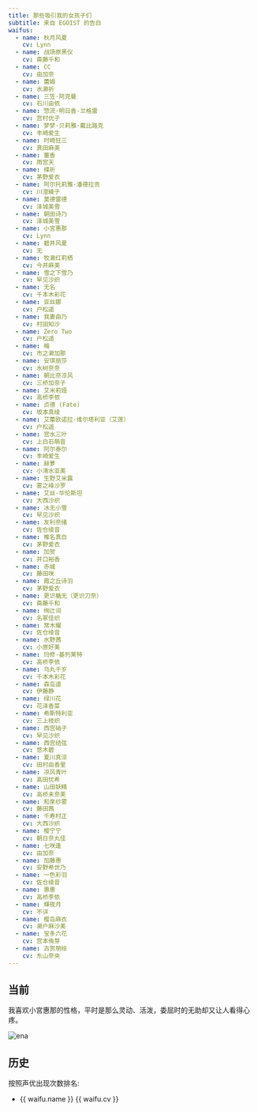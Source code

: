 ```yaml
---
title: 那些吸引我的女孩子们
subtitle: 来自 EGOIST 的告白
waifus:
  - name: 秋月风夏
    cv: Lynn
  - name: 战场原黑仪
    cv: 斋藤千和
  - name: CC
    cv: 由加奈
  - name: 蕾姆
    cv: 水濑祈
  - name: 三笠·阿克曼
    cv: 石川由依
  - name: 惣流·明日香·兰格雷
    cv: 宫村优子
  - name: 梦梦·贝莉雅·戴比路克
    cv: 丰崎爱生
  - name: 时崎狂三
    cv: 真田麻美
  - name: 董香
    cv: 雨宫天
  - name: 楪祈
    cv: 茅野爱衣
  - name: 阿尔托莉雅·潘德拉贡
    cv: 川澄綾子
  - name: 莫德雷德
    cv: 泽城美雪
  - name: 朝田诗乃
    cv: 泽城美雪
  - name: 小宮惠那
    cv: Lynn
  - name: 碧井风夏
    cv: 无
  - name: 牧濑红莉栖
    cv: 今井麻美
  - name: 雪之下雪乃
    cv: 早见沙织
  - name: 无名
    cv: 千本木彩花
  - name: 亚丝娜
    cv: 户松遥
  - name: 我妻由乃
    cv: 村田知沙
  - name: Zero Two
    cv: 户松遥
  - name: 梅
    cv: 市之濑加那
  - name: 安琪丽莎
    cv: 水树奈奈
  - name: 朝比奈凉风
    cv: 三桥加奈子
  - name: 艾米莉娅
    cv: 高桥李依
  - name: 贞德 (Fate)
    cv: 坂本真绫
  - name: 艾蕾欧诺拉·维尔塔利亚（艾莲）
    cv: 户松遥
  - name: 宫水三叶
    cv: 上白石萌音
  - name: 阿尔泰尔
    cv: 丰崎爱生
  - name: 赫萝
    cv: 小清水亚美
  - name: 生野艾米露
    cv: 雾之峰沙罗
  - name: 艾丝·华伦斯坦
    cv: 大西沙织
  - name: 冰无小雪
    cv: 早见沙织
  - name: 友利奈绪
    cv: 佐仓绫音
  - name: 椎名真白
    cv: 茅野爱衣
  - name: 加贺
    cv: 井口裕香
  - name: 赤城
    cv: 藤田咲
  - name: 霞之丘诗羽
    cv: 茅野爱衣
  - name: 更识楯无（更识刀奈）
    cv: 斋藤千和
  - name: 绚辻词
    cv: 名冢佳织
  - name: 常木耀
    cv: 佐仓绫音
  - name: 水野茜
    cv: 小原好美
  - name: 玛修·基列莱特
    cv: 高桥李依
  - name: 乌丸千岁
    cv: 千本木彩花
  - name: 森岛遥
    cv: 伊藤静
  - name: 绿川花
    cv: 花泽香菜
  - name: 希斯特利亚
    cv: 三上枝织
  - name: 西宫硝子
    cv: 早见沙织
  - name: 西宫结弦
    cv: 悠木碧
  - name: 夏川真涼
    cv: 田村由香里
  - name: 凉风青叶
    cv: 高田忧希
  - name: 山田妖精
    cv: 高桥未奈美
  - name: 和泉纱雾
    cv: 藤田茜
  - name: 千寿村正
    cv: 大西沙织
  - name: 樱宁宁
    cv: 朝日奈丸佳
  - name: 七咲逢
    cv: 由加奈
  - name: 加藤惠
    cv: 安野希世乃
  - name: 一色彩羽
    cv: 佐仓绫音
  - name: 惠惠
    cv: 高桥李依
  - name: 輝夜月
    cv: 不详
  - name: 樱岛麻衣
    cv: 濑户麻沙美
  - name: 宝多六花
    cv: 宫本侑芽
  - name: 古贺朋绘
    cv: 东山奈央
---
```


## 当前

我喜欢小宮惠那的性格，平时是那么灵动、活泼，委屈时的无助却又让人看得心疼。

<!-- ![altair](https://i.loli.net/2017/09/02/59aa9b2fe0303.jpg) -->
<!-- ![saber](https://i.loli.net/2017/09/02/59aa9b9a87d3a.jpg) -->
<!-- ![mordred](https://i.loli.net/2017/11/10/5a0535daceee7.jpg) -->
![ena](https://i.loli.net/2017/12/03/5a23dd8a0870c.jpg)

## 历史

按照声优出现次数排名:

<div class="waifu">
  <ul>
    <li v-for="waifu in orderedWaifus" :key="waifu.name">
      {{ waifu.name }} <span class="cv">{{ waifu.cv }}</span>
    </li>
  </ul> 
</div>

<script>
export default {
  computed: {
    orderedWaifus() {
      const cvStats = {}
      const waifus = this.$page.attributes.waifus
      waifus.forEach(waifu => {
        cvStats[waifu.cv] = cvStats[waifu.cv] || []
        cvStats[waifu.cv].push(waifu)
      })
      return Object.keys(cvStats)
        .sort((a, b) => cvStats[b].length - cvStats[a].length)
        .reduce((res, name) => {
          return [...res, ...cvStats[name]]
        }, [])
    }
  }
}
</script>
